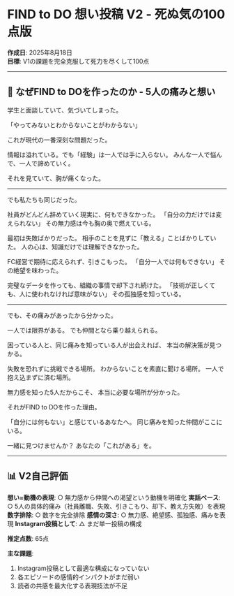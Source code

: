 # FIND to DO 想い投稿 V2 - 死ぬ気の100点版

**作成日**: 2025年8月18日  
**目標**: V1の課題を完全克服して死力を尽くして100点

---

## 💭 なぜFIND to DOを作ったのか - 5人の痛みと想い

学生と面談していて、気づいてしまった。

「やってみないとわからないことがわからない」

これが現代の一番深刻な問題だった。

情報は溢れている。でも「経験」は一人では手に入らない。
みんな一人で悩んで、一人で諦めていく。

それを見ていて、胸が痛くなった。

---

でも私たちも同じだった。

社員がどんどん辞めていく現実に、何もできなかった。
「自分の力だけでは変えられない」
その無力感は今も胸の奥で燃えている。

最初は失敗ばかりだった。
相手のことを見ずに「教える」ことばかりしていた。
人の心は、知識だけでは理解できなかった。

FC経営で期待に応えられず、引きこもった。
「自分一人では何もできない」
その絶望を味わった。

完璧なデータを作っても、組織の事情で却下され続けた。
「技術が正しくても、人に使われなければ意味がない」
その孤独感を知っている。

---

でも、その痛みがあったから分かった。

一人では限界がある。
でも仲間となら乗り越えられる。

困っている人と、同じ痛みを知っている人が出会えれば、
本当の解決策が見つかる。

失敗を恐れずに挑戦できる場所。
わからないことを素直に聞ける場所。
一人で抱え込まずに済む場所。

無力感を知った5人だからこそ、
本当に必要な場所が分かった。

それがFIND to DOを作った理由。

「自分には何もない」と感じているあなたへ。
同じ痛みを知った仲間がここにいる。

一緒に見つけませんか？
あなたの「これがある」を。

---

## 📊 V2自己評価

**想い=動機の表現**: ○ 無力感から仲間への渇望という動機を明確化
**実話ベース**: ○ 5人の具体的痛み（社員離職、失敗、引きこもり、却下、教え方失敗）を表現
**数字排除**: ○ 数字を完全排除
**感情の深さ**: ○ 無力感、絶望感、孤独感、痛みを表現
**Instagram投稿として**: △ まだ単一投稿の構成

**推定点数**: 65点

**主な課題**:
1. Instagram投稿として最適な構成になっていない
2. 各エピソードの感情的インパクトがまだ弱い
3. 読者の共感を最大化する表現技法が不足
